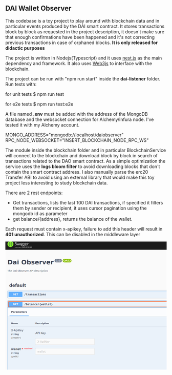 ## DAI Wallet Observer

This codebase is a toy project to play around with blockchain data and in particular events produced by the DAI smart contract. It stores transactions block by block as requested in the project description, it doesn't make sure that enough
confirmations have been happened and it's not correcting previous transactions in case of orphaned blocks. **It is only released for didactic purposes**

The project is written in Nodejs(Typescript) and it uses [nest.js](https://nestjs.com/) as the main dependency and framework. It also uses [Web3js](https://web3js.readthedocs.io/en/v1.8.0/) to interface with the blockchain.

The project can be run with "npm run start" inside the __dai-listener__ folder.
Run tests with:

for unit tests
$ npm run test

for e2e tests
$ npm run test:e2e

A file named **.env** must be added with the address of the MongoDB database and the websocket connection for Alchemy/Infura node. I've tested it with my Alchemy account.

MONGO_ADDRESS="mongodb://localhost/daiobserver"
RPC_NODE_WEBSOCKET="INSERT_BLOCKCHAIN_NODE_RPC_WS"

The module inside the blockchain folder and in particular BlockchainService will connect to the blockchain and download block by block in search of transactions related to the DAO smart contract. 
As a simple optimization the service uses the __logs bloom filter__ to avoid downloading blocks that don't contain the smart contract address. I also manually parse the erc20 Transfer ABI to avoid using an external library that would make this toy project less interesting to study blockchain data.


There are 2 rest endpoints:
* Get transactions, lists the last 100 DAI transactions, if specified it filters them by sender or recipient,
  it uses cursor pagination using the mongodb id as parameter
* get balance/{address}, returns the balance of the wallet. 


Each request must contain x-apikey, failure to add this header will result in **401 unauthorized**. This can be disabled in the middleware layer


![Swagger](swagger.png "Open Api Dai Observer")
